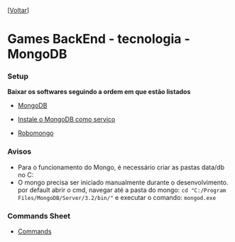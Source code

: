 <!-- TITLE: Mongo -->
<!-- SUBTITLE: A quick summary of Mongo -->

\[[Voltar](../home)]

# Games BackEnd - tecnologia - MongoDB

### Setup
**Baixar os softwares seguindo a ordem em que estão listados**

* [MongoDB](https://www.mongodb.com/download-center?jmp=nav#community)

* [Instale o MongoDB como servico](https://docs.mongodb.com/v3.0/tutorial/install-mongodb-on-windows/#configure-a-windows-service-for-mongodb)

* [Robomongo](https://robomongo.org/download)

### Avisos

* Para o funcionamento do Mongo, é necessário criar as pastas data/db no C:
* O mongo precisa ser iniciado manualmente durante o desenvolvimento. por default abrir o cmd, navegar até a pasta do mongo: ```cd "C:/Program Files/MongoDB/Server/3.2/bin/"``` e executar o comando: ```mongod.exe```

### Commands Sheet

* [Commands](mongoCmd)
    
